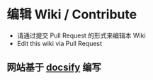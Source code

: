 # 编辑 Wiki / Contribute
- 请通过提交 Pull Request 的形式来编辑本 Wiki
- Edit this wiki via Pull Request

## 网站基于 [docsify](https://docsify.js.org/#/zh-cn/) 编写